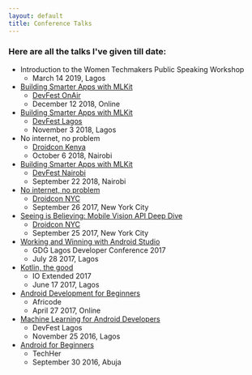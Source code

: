 ```yaml
---
layout: default
title: Conference Talks
---
```


### Here are all the talks I've given till date:

- Introduction to the Women Techmakers Public Speaking Workshop
  - March 14 2019, Lagos
- [Building Smarter Apps with MLKit](https://speakerdeck.com/moyheen/building-smarter-apps-with-mlkit)
    - [DevFest OnAir](https://devfest.withgoogle.com/events/devfestonair18#schedule)
    - December 12  2018, Online
- [Building Smarter Apps with MLKit](https://speakerdeck.com/moyheen/building-smarter-apps-with-mlkit)
  - [DevFest Lagos](https://www.meetup.com/gdg-lagos/events/255085499/)
  - November 3 2018, Lagos
- No internet, no problem
  - [Droidcon Kenya](https://droidcon.co.ke/)
  - October 6 2018, Nairobi
- [Building Smarter Apps with MLKit](https://speakerdeck.com/moyheen/building-smarter-apps-with-mlkit)
  - [DevFest Nairobi](https://www.meetup.com/GDG-Nairobi/events/252860861/)
  - September 22 2018, Nairobi
- [No internet, no problem](https://speakerdeck.com/moyheen/seeing-is-believing-mobile-vision-api-deep-dive)
  - [Droidcon NYC](https://www.nyc.droidcon.com/)
  - September 26 2017, New York City
- [Seeing is Believing: Mobile Vision API Deep Dive](https://speakerdeck.com/moyheen/seeing-is-believing-mobile-vision-api-deep-dive)
  - [Droidcon NYC](https://www.nyc.droidcon.com/)
  - September 25 2017, New York City
- [Working and Winning with Android Studio](https://speakerdeck.com/moyheen/working-and-winning-with-android-studio)
  - GDG Lagos Developer Conference 2017
  - July 28 2017, Lagos
- [Kotlin, the good](https://speakerdeck.com/moyheen/kotlin-the-good-1)
  - IO Extended 2017
  - June 17 2017, Lagos
- [Android Development for Beginners](https://speakerdeck.com/moyheen/android-development-for-beginners)
  - Africode
  - April 27 2017, Online
- [Machine Learning for Android Developers](https://speakerdeck.com/moyheen/machine-learning-for-android-developers)
  - DevFest Lagos
  - November 25 2016, Lagos
- [Android for Beginners](https://speakerdeck.com/moyheen/android-for-beginners)
  - TechHer
  - September 30 2016, Abuja
